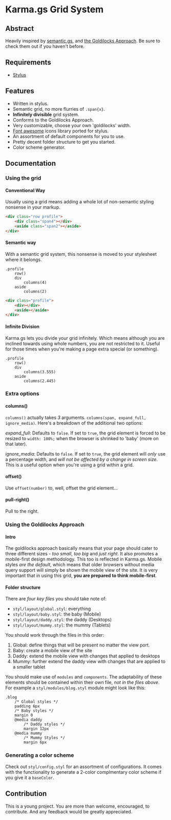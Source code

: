 # Karma.gs Grid System

## Abstract

Heavily inspired by [semantic.gs](http://semantic.gs/), and [the Goldilocks Approach](http://goldilocksapproach.com/). Be sure to check them out if you haven't before.

## Requirements

- [Stylus](http://learnboost.github.com/stylus/)

## Features

- Written in stylus.
- Semantic grid, no more flurries of `.span{x}`.
- **Infinitely divisible** grid system.
- Conforms to the Goldilocks Approach.
- Very customizable, choose your own 'goldilocks' width.
- [Font awesome](http://fortawesome.github.com/Font-Awesome/) icons library ported for stylus.
- An assortment of default components for you to use.
- Pretty decent folder structure to get you started.
- Color scheme generator.

## Documentation

### Using the grid

#### Conventional Way
Usually using a grid means adding a whole lot of non-semantic styling nonsense in your markup.

```html
<div class="row profile">
	<div class="span4"></div>
	<aside class="span2"></aside>
</div>
```

#### Semantic way
With a semantic grid system, this nonsense is moved to your stylesheet where it belongs.

```stylus
.profile
	row()
	div
		columns(4)
	aside
		columns(2)
```

```html
<div class="profile">
	<div></div>
	<aside></aside>
</div>
```

#### Infinite Division
Karma.gs lets you divide your grid infinitely. Which means although you are inclined towards using whole numbers, you are not restricted to it. Useful for those times when you're making a page extra special (or something).

```stylus
.profile
	row()
	div
		columns(3.555)
	aside
		columns(2.445)
```

### Extra options

#### columns()

`columns()` actually takes _3_ arguments. `columns(span, expand_full, ignore_media)`.
Here's a breakdown of the additional two options:

*expand_full*: Defaults to `false`. If set to `true`, the grid element is forced to be resized to `width: 100%;` when the browser is shrinked to 'baby' (more on that later).

*ignore_media*: Defaults to `false`. If set to `true`, the grid element will _only_ use a percentage width, and _will not be affected by a change in screen size_. This is a useful option when you're using a grid within a grid.

#### offset()

Use `offset(number)` to, well, offset the grid element...

#### pull-right()

Pull to the right.

### Using the Goldilocks Approach

#### Intro
The goldilocks approach basically means that your page should cater to three different sizes - _too small_, _too big_ and _just right_. It also promotes a mobile-first design methodology. This too is reflected in Karma.gs. Mobile styles _are the default_, which means that older browsers without media query support will simply be shown the mobile view of the site. It is very important that in using this grid, **you are prepared to think mobile-first**.

#### Folder structure
There are _four key files_ you should take note of:

- `styl/layout/global.styl`: everything
- `styl/layout/baby.styl`: the baby (Mobile)
- `styl/layout/daddy.styl`: the daddy (Desktops)
- `styl/layout/mummy.styl`: the mummy (Tablets)

You should work through the files in this order:

1. Global: define things that will be present no matter the view port.
2. Baby: create a mobile view of the site
3. Daddy: extend the mobile view with changes that applied to desktops
4. Mummy: further extend the daddy view with changes that are applied to a smaller tablet

You should make use of `modules` and `components`. The adaptability of these elements should be contained within their own file, _not in the files above_. For example a `styl/modules/blog.styl` module might look like this:

```stylus
.blog
	/* Global styles */
	padding 6px
	/* Baby styles */
	margin 0
	@media daddy
		/* Daddy styles */
		margin 12px
	@media mummy
		/* Mummy Styles */
		margin 6px
```

### Generating a color scheme

Check out `styl/config.styl` for an assortment of configurations. It comes with the functionality to generate a 2-color complmentary color scheme if you give it a `baseColor`.

## Contribution

This is a young project. You are more than welcome, encouraged, to contribute. And any feedback would be greatly appreciated.
